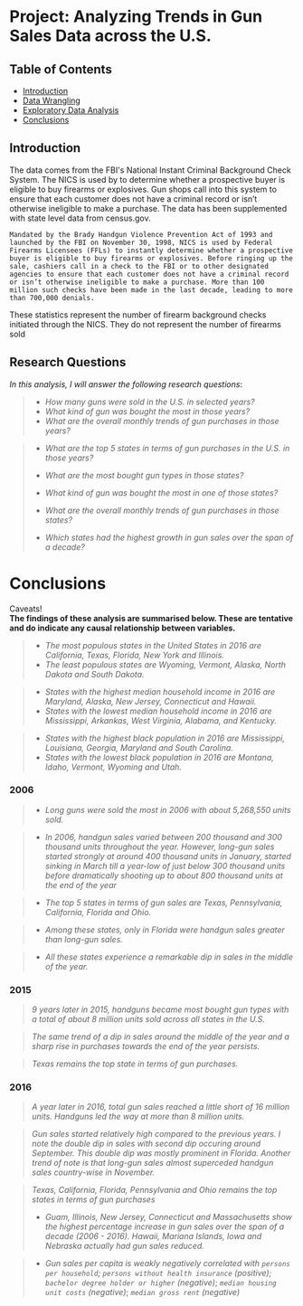 # Project: Analyzing Trends in Gun Sales Data across the U.S.

## Table of Contents
<ul>
<li><a href="#intro">Introduction</a></li>
<li><a href="#wrangling">Data Wrangling</a></li>
<li><a href="#eda">Exploratory Data Analysis</a></li>
<li><a href="#conclusions">Conclusions</a></li>
</ul>

## Introduction

The data comes from the FBI's
National Instant Criminal Background
Check System. The NICS is used by to
determine whether a prospective
buyer is eligible to buy firearms or
explosives. Gun shops call into this
system to ensure that each customer
does not have a criminal record or
isn’t otherwise ineligible to make a
purchase. The data has been
supplemented with state level data
from census.gov.

``Mandated by the Brady Handgun Violence Prevention Act of 1993 and launched by the FBI on November 30, 1998, NICS is used by Federal Firearms Licensees (FFLs) to instantly determine whether a prospective buyer is eligible to buy firearms or explosives. Before ringing up the sale, cashiers call in a check to the FBI or to other designated agencies to ensure that each customer does not have a criminal record or isn’t otherwise ineligible to make a purchase. More than 100 million such checks have been made in the last decade, leading to more than 700,000 denials.``

These statistics represent the number of firearm background checks initiated through the NICS. They do not represent the number of firearms sold

## Research Questions

*In this analysis, I will answer the following research questions*:

> - *How many guns were sold in the U.S. in selected years?*
> - *What kind of gun was bought the most in those years?*
> - *What are the overall monthly trends of gun purchases in those years?*

> - *What are the top 5 states in terms of gun purchases in the U.S. in those years?*
> - *What are the most bought gun types in those states?*
> - *What kind of gun was bought the most in one of those states?*
> - *What are the overall monthly trends of gun purchases in those states?*
>
> - *Which states had the highest growth in gun sales over the span of a decade?*

<a id='conclusions'></a>
# Conclusions

Caveats!<br>
**The findings of these analysis are summarised below. These are tentative and do indicate any causal relationship between variables.**<br>



> - *The most populous states in the United States in 2016 are California, Texas, Florida, New York and Illinois.* <br>
> - *The least populous states are Wyoming, Vermont, Alaska, North Dakota and South Dakota.*

> - *States with the highest median household income in 2016 are Maryland, Alaska, New Jersey, Connecticut and  Hawaii.*<br>
> - *States with the lowest median household income in 2016 are Mississippi, Arkankas, West Virginia, Alabama, and Kentucky.*

> - *States with the highest black population in 2016 are Mississippi, Louisiana, Georgia, Maryland and South Carolina.*<br>
> - *States with the lowest black population in 2016 are Montana, Idaho, Vermont, Wyoming and Utah.*

### 2006
> - *Long guns were sold the most in 2006 with about 5,268,550 units sold.*

> - *In 2006, handgun sales varied between 200 thousand and 300 thousand units throughout the year. However, long-gun sales started strongly at around 400 thousand  units in January, started sinking  in March till a year-low of just below 300 thousand units before dramatically  shooting up to about 800 thousand units at    the end of the year*

> - *The top 5 states in terms of gun sales are Texas, Pennsylvania, California, Florida and Ohio.*

> - *Among these states, only in Florida were handgun sales greater than long-gun sales.*

> - *All these states experience a remarkable dip in sales in the middle of the year.*

### 2015
> *9 years later in 2015, handguns became most bought gun types with a total of about 8 million units sold across all states in the U.S.*<br>

> *The same trend of a dip in sales around the middle of the year and a sharp rise in purchases towards the end of the year persists.*<br>

> *Texas remains the top state in terms of gun purchases.*

### 2016
> *A year later in 2016, total gun sales reached a little short of 16 million units. Handguns led the way at more than 8 million units.*<br>

> *Gun sales started relatively high compared to the previous years. I note the double dip in sales with second dip occuring around September. This double dip was mostly prominent in Florida. Another trend of note is that long-gun sales almost superceded handgun sales country-wise in November.*

>  *Texas, California, Florida, Pennsylvania and Ohio remains the top states in terms of gun purchases*
> - *Guam, Illinois, New Jersey, Connecticut and Massachusetts show the highest percentage increase in gun sales over the span of a decade (2006 - 2016). Hawaii, Mariana Islands, Iowa and Nebraska actually had gun sales reduced.*

> - *Gun sales per capita is weakly negatively correlated with `persons per household`; `persons without health insurance` (positive); `bachelor degree holder or higher` (negative)*; *`median housing unit costs` (negative)*; *`median gross rent` (negative)*
